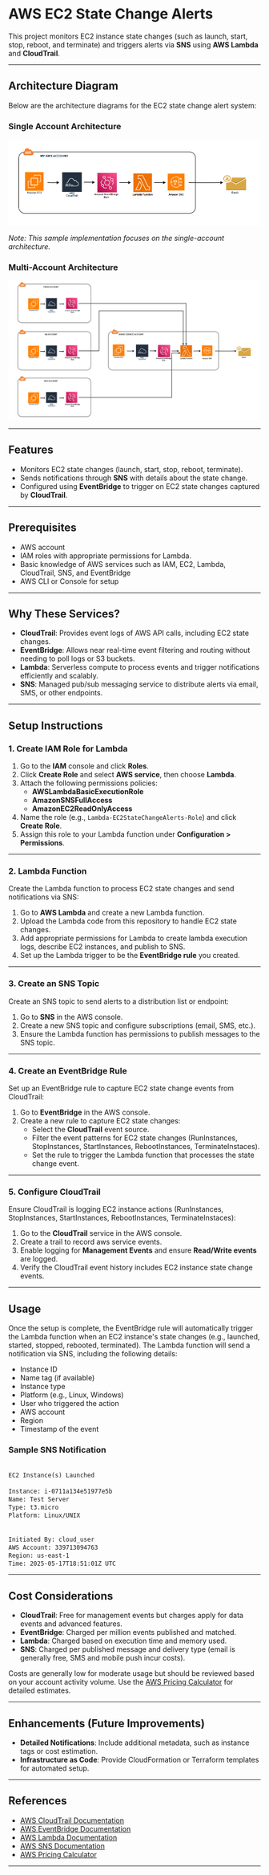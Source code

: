 # AWS EC2 State Change Alerts

This project monitors EC2 instance state changes (such as launch, start, stop, reboot, and terminate) and triggers alerts via **SNS** using **AWS Lambda** and **CloudTrail**.

---

## Architecture Diagram

Below are the architecture diagrams for the EC2 state change alert system:

### Single Account Architecture

![Single Account Architecture](images/Architecture1.png)

*Note: This sample implementation focuses on the single-account architecture.*

### Multi-Account Architecture

![Multi-Account Architecture](images/Architecture2.png)

---

## Features

- Monitors EC2 state changes (launch, start, stop, reboot, terminate).  
- Sends notifications through **SNS** with details about the state change.  
- Configured using **EventBridge** to trigger on EC2 state changes captured by **CloudTrail**.

---

## Prerequisites

- AWS account  
- IAM roles with appropriate permissions for Lambda.
- Basic knowledge of AWS services such as IAM, EC2, Lambda, CloudTrail, SNS, and EventBridge  
- AWS CLI or Console for setup  

---

## Why These Services?

- **CloudTrail**: Provides event logs of AWS API calls, including EC2 state changes.  
- **EventBridge**: Allows near real-time event filtering and routing without needing to poll logs or S3 buckets.  
- **Lambda**: Serverless compute to process events and trigger notifications efficiently and scalably.  
- **SNS**: Managed pub/sub messaging service to distribute alerts via email, SMS, or other endpoints.

---

## Setup Instructions

### 1. **Create IAM Role for Lambda**

1. Go to the **IAM** console and click **Roles**.  
2. Click **Create Role** and select **AWS service**, then choose **Lambda**.  
3. Attach the following permissions policies:  
   - **AWSLambdaBasicExecutionRole**  
   - **AmazonSNSFullAccess**  
   - **AmazonEC2ReadOnlyAccess**  
4. Name the role (e.g., `Lambda-EC2StateChangeAlerts-Role`) and click **Create Role**.  
5. Assign this role to your Lambda function under **Configuration > Permissions**.

---

### 2. **Lambda Function**

Create the Lambda function to process EC2 state changes and send notifications via SNS:

1. Go to **AWS Lambda** and create a new Lambda function.  
2. Upload the Lambda code from this repository to handle EC2 state changes.  
3. Add appropriate permissions for Lambda to create lambda execution logs, describe EC2 instances, and publish to SNS.  
4. Set up the Lambda trigger to be the **EventBridge rule** you created.

---

### 3. **Create an SNS Topic**

Create an SNS topic to send alerts to a distribution list or endpoint:

1. Go to **SNS** in the AWS console.  
2. Create a new SNS topic and configure subscriptions (email, SMS, etc.).  
3. Ensure the Lambda function has permissions to publish messages to the SNS topic.

---

### 4. **Create an EventBridge Rule**

Set up an EventBridge rule to capture EC2 state change events from CloudTrail:

1. Go to **EventBridge** in the AWS console.  
2. Create a new rule to capture EC2 state changes:  
   - Select the **CloudTrail** event source.  
   - Filter the event patterns for EC2 state changes (RunInstances, StopInstances, StartInstances, RebootInstances, TerminateInstaces).  
   - Set the rule to trigger the Lambda function that processes the state change event.

---

### 5. **Configure CloudTrail**

Ensure CloudTrail is logging EC2 instance actions (RunInstances, StopInstances, StartInstances, RebootInstances, TerminateInstaces):

1. Go to the **CloudTrail** service in the AWS console.  
2. Create a trail to record aws service events.  
3. Enable logging for **Management Events** and ensure **Read/Write events** are logged.  
4. Verify the CloudTrail event history includes EC2 instance state change events.

---

## Usage

Once the setup is complete, the EventBridge rule will automatically trigger the Lambda function when an EC2 instance's state changes (e.g., launched, started, stopped, rebooted, terminated). The Lambda function will send a notification via SNS, including the following details:

- Instance ID  
- Name tag (if available)  
- Instance type
- Platform (e.g., Linux, Windows)
- User who triggered the action  
- AWS account
- Region  
- Timestamp of the event

### Sample SNS Notification

```

EC2 Instance(s) Launched

Instance: i-0711a134e51977e5b
Name: Test Server
Type: t3.micro
Platform: Linux/UNIX


Initiated By: cloud_user
AWS Account: 339713094763
Region: us-east-1
Time: 2025-05-17T18:51:01Z UTC

```

---

## Cost Considerations

- **CloudTrail**: Free for management events but charges apply for data events and advanced features.  
- **EventBridge**: Charged per million events published and matched.  
- **Lambda**: Charged based on execution time and memory used.  
- **SNS**: Charged per published message and delivery type (email is generally free, SMS and mobile push incur costs).  

Costs are generally low for moderate usage but should be reviewed based on your account activity volume. Use the [AWS Pricing Calculator](https://calculator.aws/#/) for detailed estimates.

---

## Enhancements (Future Improvements)

- **Detailed Notifications**: Include additional metadata, such as instance tags or cost estimation.  
- **Infrastructure as Code**: Provide CloudFormation or Terraform templates for automated setup.  

---

## References

- [AWS CloudTrail Documentation](https://docs.aws.amazon.com/cloudtrail/index.html)  
- [AWS EventBridge Documentation](https://docs.aws.amazon.com/eventbridge/latest/userguide/what-is-amazon-eventbridge.html)  
- [AWS Lambda Documentation](https://docs.aws.amazon.com/lambda/latest/dg/welcome.html)  
- [AWS SNS Documentation](https://docs.aws.amazon.com/sns/latest/dg/welcome.html)  
- [AWS Pricing Calculator](https://calculator.aws/#/)

---